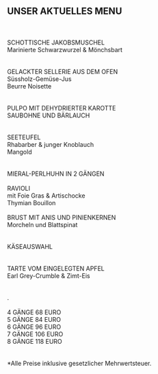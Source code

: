 ## UNSER AKTUELLES MENU
<br>
<br>
SCHOTTISCHE JAKOBSMUSCHEL<br>
Marinierte Schwarzwurzel & Mönchsbart<br>
<br>
<br>
GELACKTER SELLERIE AUS DEM OFEN<br>
Süssholz-Gemüse-Jus<br>
Beurre Noisette<br>    
<br>
<br>
PULPO MIT DEHYDRIERTER KAROTTE<br>
SAUBOHNE UND BÄRLAUCH<br>
<br>
<br>
SEETEUFEL<br>
Rhabarber & junger Knoblauch<br>
Mangold<br>
<br>
<br>
MIERAL-PERLHUHN IN 2 GÄNGEN<br>
<br>
RAVIOLI<br>
mit Foie Gras & Artischocke<br>
Thymian Bouillon<br>
<br>
BRUST    
MIT ANIS UND PINIENKERNEN<br>
Morcheln und Blattspinat<br>
<br>
<br>
KÄSEAUSWAHL<br>
<br>
<br>
TARTE VOM EINGELEGTEN APFEL<br>
Earl Grey-Crumble & Zimt-Eis<br>
<br>
<br>
.    
<br>
<br>
4 GÄNGE 68 EURO<br>
5 GÄNGE 84 EURO<br>
6 GÄNGE 96 EURO<br>
7 GÄNGE 106 EURO<br>
8 GÄNGE 118 EURO<br>
<br>
<br>
*Alle Preise inklusive gesetzlicher Mehrwertsteuer.


